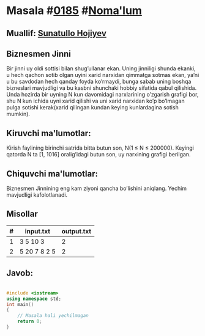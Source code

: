 
<h1>Masala #<a href="https://robocontest.uz/tasks/0185">0185</a> #<a href="https://robocontest.uz/tasks?category=1">Noma'lum</a></h1>
<h2> Muallif: <a href="https://robocontest.uz/profile/sunnat">Sunatullo Hojiyev</a></h2>
<h2>Biznesmen Jinni</h2>
<p>Bir jinni uy oldi sottisi bilan shug’ullanar ekan. Uning jinniligi shunda ekanki, u hech qachon sotib olgan uyini xarid narxidan qimmatga sotmas ekan, ya’ni u bu savdodan hech qanday foyda ko’rmaydi, bunga sabab uning boshqa bizneslari mavjudligi va bu kasbni shunchaki hobbiy sifatida qabul qilishida. Unda hozirda bir uyning N kun davomidagi narxlarining o’zgarish grafigi bor, shu N kun ichida uyni xarid qilishi va uni xarid narxidan ko’p bo’lmagan pulga sotishi kerak(xarid qilingan kundan keying kunlardagina sotish mumkin).</p>
<h2>Kiruvchi ma'lumotlar:</h2>
<p>Kirish faylining birinchi satrida bitta butun son, N(1 ≤ N ≤ 200000). Keyingi qatorda N ta [1, 1016] oralig’idagi butun son, uy narxining grafigi berilgan.</p>
<h2>Chiquvchi ma'lumotlar:</h2>
<p>Biznesmen Jinnining eng kam ziyoni qancha bo’lishini aniqlang. Yechim mavjudligi kafolotlanadi.</p>
<h2>Misollar</h2>
<table>
    <thead>
        <tr>
            <th>#</th>
            <th>input.txt</th>
            <th>output.txt</th>
        </tr>
    </thead>
    <tbody>
            <tr>
                <td>1</td>
                <td>3
5 10 3</td>
                <td>2</td>
            </tr>
            <tr>
                <td>2</td>
                <td>5
20 7 8 2 5</td>
                <td>2</td>
            </tr>
    </tbody>
    </table>
    
<h2>Javob:</h2>

######
```cpp
#include <iostream>
using namespace std;
int main()
{
    // Masala hali yechilmagan
    return 0;
}
```
